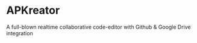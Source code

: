 APKreator
=========

A full-blown realtime collaborative code-editor with Github &amp; Google Drive integration
